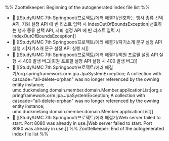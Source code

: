 %% Zoottelkeeper: Beginning of the autogenerated index file list  %%
- 📄 [[Study/UMC 7th Springboot/프로젝트/에러 해결기/선호하는 행사 종류 선택 API, 지뢰 설정 API 에 빈 리스트 입력 시 IndexOutOfBoundsException|선호하는 행사 종류 선택 API, 지뢰 설정 API 에 빈 리스트 입력 시 IndexOutOfBoundsException]]
- 📄 [[Study/UMC 7th Springboot/프로젝트/에러 해결기/자기소개 문구 설정 API 실행 시|자기소개 문구 설정 API 실행 시]]
- 📄 [[Study/UMC 7th Springboot/프로젝트/에러 해결기/회원 프로필 설정 API 실행 시 400 발생 버그|회원 프로필 설정 API 실행 시 400 발생 버그]]
- 📄 [[Study/UMC 7th Springboot/프로젝트/에러 해결기/org.springframework.orm.jpa.JpaSystemException; A collection with cascade="all-delete-orphan" was no longer referenced by the owning entity instance; umc.duckmelang.domain.member.domain.Member.applicationList|org.springframework.orm.jpa.JpaSystemException; A collection with cascade="all-delete-orphan" was no longer referenced by the owning entity instance; umc.duckmelang.domain.member.domain.Member.applicationList]]
- 📄 [[Study/UMC 7th Springboot/프로젝트/에러 해결기/Web server failed to start. Port 8080 was already in use.|Web server failed to start. Port 8080 was already in use.]]
%% Zoottelkeeper: End of the autogenerated index file list  %%
